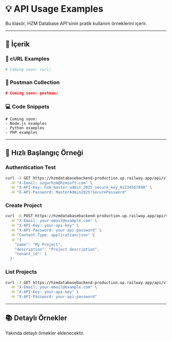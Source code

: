 # 💡 API Usage Examples

Bu klasör, HZM Database API'sinin pratik kullanım örneklerini içerir.

---

## 📁 İçerik

### 🔧 cURL Examples
```bash
# Coming soon: curl/
```

### 📮 Postman Collection
```json
# Coming soon: postman/
```

### 💻 Code Snippets
```
# Coming soon:
- Node.js examples
- Python examples
- PHP examples
```

---

## 🚀 Hızlı Başlangıç Örneği

### Authentication Test

```bash
curl -X GET https://hzmdatabasebackend-production.up.railway.app/api/v1/admin/database?type=tables \
  -H "X-Email: ozgurhzm@hzmsoft.com" \
  -H "X-API-Key: hzm_master_admin_2025_secure_key_01234567890" \
  -H "X-API-Password: MasterAdmin2025!SecurePassword"
```

### Create Project

```bash
curl -X POST https://hzmdatabasebackend-production.up.railway.app/api/v1/projects \
  -H "X-Email: your-email@example.com" \
  -H "X-API-Key: your-api-key" \
  -H "X-API-Password: your-api-password" \
  -H "Content-Type: application/json" \
  -d '{
    "name": "My Project",
    "description": "Project description",
    "tenant_id": 1
  }'
```

### List Projects

```bash
curl -X GET https://hzmdatabasebackend-production.up.railway.app/api/v1/projects \
  -H "X-Email: your-email@example.com" \
  -H "X-API-Key: your-api-key" \
  -H "X-API-Password: your-api-password"
```

---

## 📚 Detaylı Örnekler

Yakında detaylı örnekler eklenecektir.


